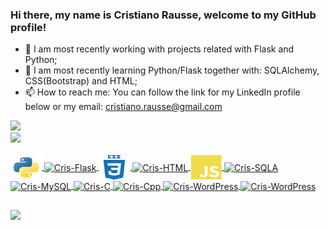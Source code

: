 ### Hi there, my name is Cristiano Rausse, welcome to my GitHub profile!

- 🔭 I am most recently working with projects related with Flask and Python;
- 🌱 I am most recently learning Python/Flask together with: SQLAlchemy, CSS(Bootstrap) and HTML;
- 📫 How to reach me: You can follow the link for my LinkedIn profile below or my email: cristiano.rausse@gmail.com

<div>
  <a href="https://github.com/CristianoR12">
  <img height="180em" src="https://github-readme-stats.vercel.app/api/top-langs/?username=CristianoR12&layout=compact&langs_count=7&theme=prussian"/>
  <br />  
  <img height="180em" src="https://github-readme-stats.vercel.app/api?username=CristianoR12&show_icons=true&theme=prussian&include_all_commits=true&count_private=true"/>  
  
</div>
<div style="display: inline_block"><br>
  <img align="center" alt="Cris-Python" height="40" width="50" src="https://raw.githubusercontent.com/devicons/devicon/master/icons/python/python-original.svg"> 
  <img align="center" alt="Cris-Flask" height="70" width="70" src="https://cdn.jsdelivr.net/gh/devicons/devicon/icons/flask/flask-original-wordmark.svg"> 
  <img align="center" alt="Cris-CSS" height="40" width="50" src="https://github.com/devicons/devicon/blob/master/icons/css3/css3-plain-wordmark.svg">
  <img align="center" alt="Cris-HTML" height="40" width="50" src="https://cdn.jsdelivr.net/gh/devicons/devicon/icons/html5/html5-plain-wordmark.svg">
  <img align="center" alt="Cris-Js" height="40" width="50" src="https://raw.githubusercontent.com/devicons/devicon/master/icons/javascript/javascript-plain.svg">   
  <img align="center" alt="Cris-SQLA" height="60" width="60" src="https://cdn.jsdelivr.net/gh/devicons/devicon/icons/sqlalchemy/sqlalchemy-original.svg">
  <img align="center" alt="Cris-MySQL" height="40" width="50" src="https://cdn.jsdelivr.net/gh/devicons/devicon/icons/mysql/mysql-original.svg">
  <img align="center" alt="Cris-C" height="40" width="50" src="https://cdn.jsdelivr.net/gh/devicons/devicon/icons/c/c-plain.svg" > 
  <img align="center" alt="Cris-Cpp" height="40" width="50" src="https://github.com/isocpp/logos/blob/master/cpp_logo.svg" > 
  <img align="center" alt="Cris-WordPress" height="50" width="50" src="https://cdn.jsdelivr.net/gh/devicons/devicon/icons/php/php-plain.svg"> 
  <img align="center" alt="Cris-WordPress" height="40" width="50" src="https://cdn.jsdelivr.net/gh/devicons/devicon/icons/wordpress/wordpress-plain.svg">
  
</div>

  ##
  
 
<div> 
  <a href=https://www.linkedin.com/in/cristiano-rausse-moraes/ target="_blank"><img src="https://img.shields.io/badge/-LinkedIn-%230077B5?style=for-the-badge&logo=linkedin&logoColor=white" target="_blank"></a>  
</div>

<!--
**CristianoR12/CristianoR12** is a ✨ _special_ ✨ repository because its `README.md` (this file) appears on your GitHub profile.

Here are some ideas to get you started:

- 🔭 I’m currently working on ...
- 🌱 I’m currently learning ...
- 👯 I’m looking to collaborate on ...
- 🤔 I’m looking for help with ...
- 💬 Ask me about ...
- 📫 How to reach me: ...
- 😄 Pronouns: ...
- ⚡ Fun fact: ...
-->
